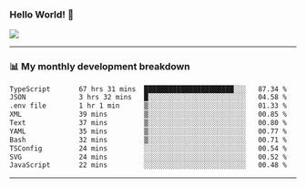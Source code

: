### Hello World! 👋

<a>
  <img align="center" src="https://github-readme-stats.vercel.app/api?username=megatunger&count_private=true&include_all_commits=true&bg_color=30,56CCF2,2F80ED&title_color=fff&text_color=fff" />
</a>

------
### 📊 My monthly development breakdown

<!--START_SECTION:waka-->

```txt
TypeScript       67 hrs 31 mins  ██████████████████████░░░   87.34 %
JSON             3 hrs 32 mins   █░░░░░░░░░░░░░░░░░░░░░░░░   04.58 %
.env file        1 hr 1 min      ▒░░░░░░░░░░░░░░░░░░░░░░░░   01.33 %
XML              39 mins         ▒░░░░░░░░░░░░░░░░░░░░░░░░   00.85 %
Text             37 mins         ▒░░░░░░░░░░░░░░░░░░░░░░░░   00.80 %
YAML             35 mins         ▒░░░░░░░░░░░░░░░░░░░░░░░░   00.77 %
Bash             32 mins         ▒░░░░░░░░░░░░░░░░░░░░░░░░   00.71 %
TSConfig         24 mins         ░░░░░░░░░░░░░░░░░░░░░░░░░   00.54 %
SVG              24 mins         ░░░░░░░░░░░░░░░░░░░░░░░░░   00.52 %
JavaScript       22 mins         ░░░░░░░░░░░░░░░░░░░░░░░░░   00.48 %
```

<!--END_SECTION:waka-->

------
